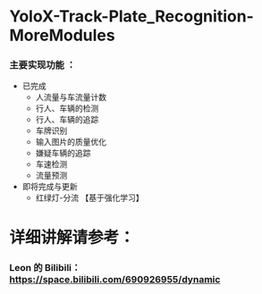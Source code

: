 # YoloX-Track-Plate_Recognition-MoreModules

### 主要实现功能 ：

- 已完成
  - 人流量与车流量计数
  - 行人、车辆的检测
  - 行人、车辆的追踪
  - 车牌识别
  - 输入图片的质量优化
  - 嫌疑车辆的追踪
  - 车速检测
  - 流量预测
- 即将完成与更新
  - 红绿灯-分流 【基于强化学习】

# 详细讲解请参考：

### Leon 的 Bilibili：https://space.bilibili.com/690926955/dynamic